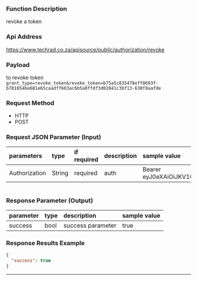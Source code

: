 ### Function Description
revoke a token

### Api Address 
https://www.techrad.co.za/apisource/public/authorization/revoke

### Payload
to revoke token `grant_type=revoke_token&revoke_token=b75a5c835478eff0693f-b701654be681e65caadff603ac6b5a0ffdf3d02841c3bf13-630f8aafde`

### Request Method 
- HTTP
- POST

### Request JSON Parameter (Input)
| parameters  |  type |  if required | description  | sample value  |
| :------------ | :------------ | :------------ | :------------ | :------------ |
|Authorization|String|required|auth|Bearer eyJ0eXAiOiJKV1QiLCJhbGciOiJIUzI1NiJ9|

#
### Response Parameter (Output)
| parameter  |  type | description  | sample value  |
| :------------ | :------------ | :------------ | :------------ |
|  success | bool | success parameter  | true|

### Response Results Example 
```json
{
  "success": true
}
```

---